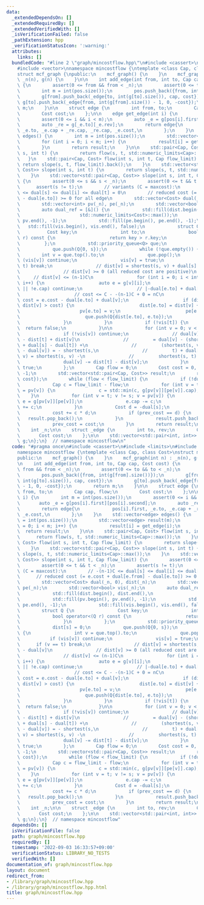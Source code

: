```yaml
---
data:
  _extendedDependsOn: []
  _extendedRequiredBy: []
  _extendedVerifiedWith: []
  _isVerificationFailed: false
  _pathExtension: hpp
  _verificationStatusIcon: ':warning:'
  attributes:
    links: []
  bundledCode: "#line 2 \"graph/mincostflow.hpp\"\n#include <cassert>\n#include <limits>\n\
    #include <vector>\nnamespace mincostflow {\ntemplate <class Cap, class Cost>\n\
    struct mcf_graph {\npublic:\n    mcf_graph() {\n    }\n    mcf_graph(int n) :\
    \ _n(n), g(n) {\n    }\n\n    int add_edge(int from, int to, Cap cap, Cost cost)\
    \ {\n        assert(0 <= from && from < _n);\n        assert(0 <= to && to < _n);\n\
    \        int m = int(pos.size());\n        pos.push_back({from, int(g[from].size())});\n\
    \        g[from].push_back(_edge{to, int(g[to].size()), cap, cost});\n       \
    \ g[to].push_back(_edge{from, int(g[from].size()) - 1, 0, -cost});\n        return\
    \ m;\n    }\n\n    struct edge {\n        int from, to;\n        Cap cap, flow;\n\
    \        Cost cost;\n    };\n\n    edge get_edge(int i) {\n        int m = int(pos.size());\n\
    \        assert(0 <= i && i < m);\n        auto _e = g[pos[i].first][pos[i].second];\n\
    \        auto _re = g[_e.to][_e.rev];\n        return edge{\n            pos[i].first,\
    \ _e.to, _e.cap + _re.cap, _re.cap, _e.cost,\n        };\n    }\n    std::vector<edge>\
    \ edges() {\n        int m = int(pos.size());\n        std::vector<edge> result(m);\n\
    \        for (int i = 0; i < m; i++) {\n            result[i] = get_edge(i);\n\
    \        }\n        return result;\n    }\n\n    std::pair<Cap, Cost> flow(int\
    \ s, int t) {\n        return flow(s, t, std::numeric_limits<Cap>::max());\n \
    \   }\n    std::pair<Cap, Cost> flow(int s, int t, Cap flow_limit) {\n       \
    \ return slope(s, t, flow_limit).back();\n    }\n    std::vector<std::pair<Cap,\
    \ Cost>> slope(int s, int t) {\n        return slope(s, t, std::numeric_limits<Cap>::max());\n\
    \    }\n    std::vector<std::pair<Cap, Cost>> slope(int s, int t, Cap flow_limit)\
    \ {\n        assert(0 <= s && s < _n);\n        assert(0 <= t && t < _n);\n  \
    \      assert(s != t);\n        // variants (C = maxcost):\n        // -(n-1)C\
    \ <= dual[s] <= dual[i] <= dual[t] = 0\n        // reduced cost (= e.cost + dual[e.from]\
    \ - dual[e.to]) >= 0 for all edge\n        std::vector<Cost> dual(_n, 0), dist(_n);\n\
    \        std::vector<int> pv(_n), pe(_n);\n        std::vector<bool> vis(_n);\n\
    \        auto dual_ref = [&]() {\n            std::fill(dist.begin(), dist.end(),\n\
    \                      std::numeric_limits<Cost>::max());\n            std::fill(pv.begin(),\
    \ pv.end(), -1);\n            std::fill(pe.begin(), pe.end(), -1);\n         \
    \   std::fill(vis.begin(), vis.end(), false);\n            struct Q {\n      \
    \          Cost key;\n                int to;\n                bool operator<(Q\
    \ r) const {\n                    return key > r.key;\n                }\n   \
    \         };\n            std::priority_queue<Q> que;\n            dist[s] = 0;\n\
    \            que.push(Q{0, s});\n            while (!que.empty()) {\n        \
    \        int v = que.top().to;\n                que.pop();\n                if\
    \ (vis[v]) continue;\n                vis[v] = true;\n                if (v ==\
    \ t) break;\n                // dist[v] = shortest(s, v) + dual[s] - dual[v]\n\
    \                // dist[v] >= 0 (all reduced cost are positive)\n           \
    \     // dist[v] <= (n-1)C\n                for (int i = 0; i < int(g[v].size());\
    \ i++) {\n                    auto e = g[v][i];\n                    if (vis[e.to]\
    \ || !e.cap) continue;\n                    // |-dual[e.to] + dual[v]| <= (n-1)C\n\
    \                    // cost <= C - -(n-1)C + 0 = nC\n                    Cost\
    \ cost = e.cost - dual[e.to] + dual[v];\n                    if (dist[e.to] -\
    \ dist[v] > cost) {\n                        dist[e.to] = dist[v] + cost;\n  \
    \                      pv[e.to] = v;\n                        pe[e.to] = i;\n\
    \                        que.push(Q{dist[e.to], e.to});\n                    }\n\
    \                }\n            }\n            if (!vis[t]) {\n              \
    \  return false;\n            }\n\n            for (int v = 0; v < _n; v++) {\n\
    \                if (!vis[v]) continue;\n                // dual[v] = dual[v]\
    \ - dist[t] + dist[v]\n                //         = dual[v] - (shortest(s, t)\
    \ + dual[s] - dual[t]) +\n                //         (shortest(s, v) + dual[s]\
    \ - dual[v]) = - shortest(s,\n                //         t) + dual[t] + shortest(s,\
    \ v) = shortest(s, v) -\n                //         shortest(s, t) >= 0 - (n-1)C\n\
    \                dual[v] -= dist[t] - dist[v];\n            }\n            return\
    \ true;\n        };\n        Cap flow = 0;\n        Cost cost = 0, prev_cost =\
    \ -1;\n        std::vector<std::pair<Cap, Cost>> result;\n        result.push_back({flow,\
    \ cost});\n        while (flow < flow_limit) {\n            if (!dual_ref()) break;\n\
    \            Cap c = flow_limit - flow;\n            for (int v = t; v != s; v\
    \ = pv[v]) {\n                c = std::min(c, g[pv[v]][pe[v]].cap);\n        \
    \    }\n            for (int v = t; v != s; v = pv[v]) {\n                auto&\
    \ e = g[pv[v]][pe[v]];\n                e.cap -= c;\n                g[v][e.rev].cap\
    \ += c;\n            }\n            Cost d = -dual[s];\n            flow += c;\n\
    \            cost += c * d;\n            if (prev_cost == d) {\n             \
    \   result.pop_back();\n            }\n            result.push_back({flow, cost});\n\
    \            prev_cost = cost;\n        }\n        return result;\n    }\n\nprivate:\n\
    \    int _n;\n\n    struct _edge {\n        int to, rev;\n        Cap cap;\n \
    \       Cost cost;\n    };\n\n    std::vector<std::pair<int, int>> pos;\n    std::vector<std::vector<_edge>>\
    \ g;\n};\n}  // namespace mincostflow\n"
  code: "#pragma once\n#include <cassert>\n#include <limits>\n#include <vector>\n\
    namespace mincostflow {\ntemplate <class Cap, class Cost>\nstruct mcf_graph {\n\
    public:\n    mcf_graph() {\n    }\n    mcf_graph(int n) : _n(n), g(n) {\n    }\n\
    \n    int add_edge(int from, int to, Cap cap, Cost cost) {\n        assert(0 <=\
    \ from && from < _n);\n        assert(0 <= to && to < _n);\n        int m = int(pos.size());\n\
    \        pos.push_back({from, int(g[from].size())});\n        g[from].push_back(_edge{to,\
    \ int(g[to].size()), cap, cost});\n        g[to].push_back(_edge{from, int(g[from].size())\
    \ - 1, 0, -cost});\n        return m;\n    }\n\n    struct edge {\n        int\
    \ from, to;\n        Cap cap, flow;\n        Cost cost;\n    };\n\n    edge get_edge(int\
    \ i) {\n        int m = int(pos.size());\n        assert(0 <= i && i < m);\n \
    \       auto _e = g[pos[i].first][pos[i].second];\n        auto _re = g[_e.to][_e.rev];\n\
    \        return edge{\n            pos[i].first, _e.to, _e.cap + _re.cap, _re.cap,\
    \ _e.cost,\n        };\n    }\n    std::vector<edge> edges() {\n        int m\
    \ = int(pos.size());\n        std::vector<edge> result(m);\n        for (int i\
    \ = 0; i < m; i++) {\n            result[i] = get_edge(i);\n        }\n      \
    \  return result;\n    }\n\n    std::pair<Cap, Cost> flow(int s, int t) {\n  \
    \      return flow(s, t, std::numeric_limits<Cap>::max());\n    }\n    std::pair<Cap,\
    \ Cost> flow(int s, int t, Cap flow_limit) {\n        return slope(s, t, flow_limit).back();\n\
    \    }\n    std::vector<std::pair<Cap, Cost>> slope(int s, int t) {\n        return\
    \ slope(s, t, std::numeric_limits<Cap>::max());\n    }\n    std::vector<std::pair<Cap,\
    \ Cost>> slope(int s, int t, Cap flow_limit) {\n        assert(0 <= s && s < _n);\n\
    \        assert(0 <= t && t < _n);\n        assert(s != t);\n        // variants\
    \ (C = maxcost):\n        // -(n-1)C <= dual[s] <= dual[i] <= dual[t] = 0\n  \
    \      // reduced cost (= e.cost + dual[e.from] - dual[e.to]) >= 0 for all edge\n\
    \        std::vector<Cost> dual(_n, 0), dist(_n);\n        std::vector<int> pv(_n),\
    \ pe(_n);\n        std::vector<bool> vis(_n);\n        auto dual_ref = [&]() {\n\
    \            std::fill(dist.begin(), dist.end(),\n                      std::numeric_limits<Cost>::max());\n\
    \            std::fill(pv.begin(), pv.end(), -1);\n            std::fill(pe.begin(),\
    \ pe.end(), -1);\n            std::fill(vis.begin(), vis.end(), false);\n    \
    \        struct Q {\n                Cost key;\n                int to;\n    \
    \            bool operator<(Q r) const {\n                    return key > r.key;\n\
    \                }\n            };\n            std::priority_queue<Q> que;\n\
    \            dist[s] = 0;\n            que.push(Q{0, s});\n            while (!que.empty())\
    \ {\n                int v = que.top().to;\n                que.pop();\n     \
    \           if (vis[v]) continue;\n                vis[v] = true;\n          \
    \      if (v == t) break;\n                // dist[v] = shortest(s, v) + dual[s]\
    \ - dual[v]\n                // dist[v] >= 0 (all reduced cost are positive)\n\
    \                // dist[v] <= (n-1)C\n                for (int i = 0; i < int(g[v].size());\
    \ i++) {\n                    auto e = g[v][i];\n                    if (vis[e.to]\
    \ || !e.cap) continue;\n                    // |-dual[e.to] + dual[v]| <= (n-1)C\n\
    \                    // cost <= C - -(n-1)C + 0 = nC\n                    Cost\
    \ cost = e.cost - dual[e.to] + dual[v];\n                    if (dist[e.to] -\
    \ dist[v] > cost) {\n                        dist[e.to] = dist[v] + cost;\n  \
    \                      pv[e.to] = v;\n                        pe[e.to] = i;\n\
    \                        que.push(Q{dist[e.to], e.to});\n                    }\n\
    \                }\n            }\n            if (!vis[t]) {\n              \
    \  return false;\n            }\n\n            for (int v = 0; v < _n; v++) {\n\
    \                if (!vis[v]) continue;\n                // dual[v] = dual[v]\
    \ - dist[t] + dist[v]\n                //         = dual[v] - (shortest(s, t)\
    \ + dual[s] - dual[t]) +\n                //         (shortest(s, v) + dual[s]\
    \ - dual[v]) = - shortest(s,\n                //         t) + dual[t] + shortest(s,\
    \ v) = shortest(s, v) -\n                //         shortest(s, t) >= 0 - (n-1)C\n\
    \                dual[v] -= dist[t] - dist[v];\n            }\n            return\
    \ true;\n        };\n        Cap flow = 0;\n        Cost cost = 0, prev_cost =\
    \ -1;\n        std::vector<std::pair<Cap, Cost>> result;\n        result.push_back({flow,\
    \ cost});\n        while (flow < flow_limit) {\n            if (!dual_ref()) break;\n\
    \            Cap c = flow_limit - flow;\n            for (int v = t; v != s; v\
    \ = pv[v]) {\n                c = std::min(c, g[pv[v]][pe[v]].cap);\n        \
    \    }\n            for (int v = t; v != s; v = pv[v]) {\n                auto&\
    \ e = g[pv[v]][pe[v]];\n                e.cap -= c;\n                g[v][e.rev].cap\
    \ += c;\n            }\n            Cost d = -dual[s];\n            flow += c;\n\
    \            cost += c * d;\n            if (prev_cost == d) {\n             \
    \   result.pop_back();\n            }\n            result.push_back({flow, cost});\n\
    \            prev_cost = cost;\n        }\n        return result;\n    }\n\nprivate:\n\
    \    int _n;\n\n    struct _edge {\n        int to, rev;\n        Cap cap;\n \
    \       Cost cost;\n    };\n\n    std::vector<std::pair<int, int>> pos;\n    std::vector<std::vector<_edge>>\
    \ g;\n};\n}  // namespace mincostflow"
  dependsOn: []
  isVerificationFile: false
  path: graph/mincostflow.hpp
  requiredBy: []
  timestamp: '2022-09-03 16:33:57+09:00'
  verificationStatus: LIBRARY_NO_TESTS
  verifiedWith: []
documentation_of: graph/mincostflow.hpp
layout: document
redirect_from:
- /library/graph/mincostflow.hpp
- /library/graph/mincostflow.hpp.html
title: graph/mincostflow.hpp
---
```


